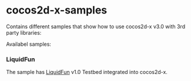 cocos2d-x-samples
=================

Contains different samples that show how to use cocos2d-x v3.0 with 3rd party libraries:

Availabel samples:

### LiquidFun

The sample has [LiquidFun](http://google.github.io/liquidfun/) v1.0 Testbed integrated into cocos2d-x.


